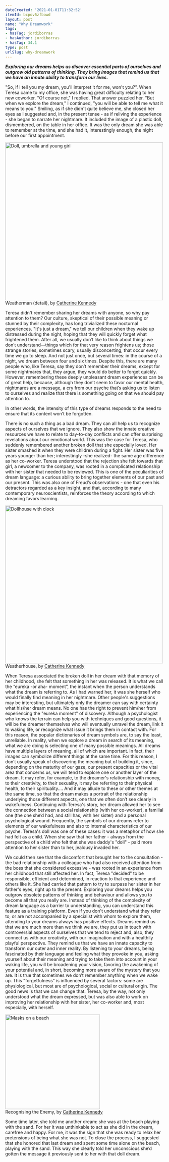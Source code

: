 ```yaml
---
dateCreated: '2021-01-01T11:32:52'
itemId: bcpov6zfbowd
layout: post
name: "Why Dreamwork"
tags:
- hasTag: jordiborras
- hasAuthor: jordiborras
- hasTag: 34.1
type: post
urlSlug: why-dreamwork
---
```


***Exploring our dreams helps us discover essential parts of ourselves and outgrow old patterns of thinking. They bring images that remind us that we have an innate ability to transform our lives.***

"So, if I tell you my dream, you'll interpret it for me, won't you?”. When Teresa came to my office, she was having great difficulty relating to her new coworker. "Of course not," I replied. That answer puzzled her. "But when we explore the dream," I continued, "you will be able to tell me what it means to you." Smiling, as if she didn't quite believe me, she closed her eyes as I suggested and, in the present tense - as if reliving the experience - she began to narrate her nightmare. It included the image of a plastic doll, dismembered, on the table in her office. It was the only dream she was able to remember at the time, and she had it, interestingly enough, the night before our first appointment.

<img src="../images/post-bcpov6zfbowd-0.jpg" style="width: 500px; height: auto; margin: auto" alt="Doll, umbrella and young girl"/>
<div class="caption"><span>Weatherman (detail)</a>, by <a href="https://catherinekennedy.com.au" target="_blank">Catherine Kennedy</a></span></div>

Teresa didn't remember sharing her dreams with anyone, so why pay attention to them? Our culture, skeptical of their possible meaning or stunned by their complexity, has long trivialized these nocturnal experiences. "It's just a dream," we tell our children when they wake up distressed during the night, hoping that they will quickly forget what frightened them. After all, we usually don’t like to think about things we don’t understand—things which for that very reason frightens us; those strange stories, sometimes scary, usually disconcerting, that occur every time we go to sleep. And not just once, but several times: in the course of a night, we dream between four and six times. Despite this, there are many people who, like Teresa, say they don’t remember their dreams, except for some nightmares that, they argue, they would do better to forget quickly. However, remembering these deeply unpleasant dream experiences can be of great help, because, although they don’t seem to favor our mental health, nightmares are a message, a cry from our psyche that’s asking us to listen to ourselves and realize that there is something going on that we should pay attention to. 

In other words, the intensity of this type of dreams responds to the need to ensure that its content won’t be forgotten.

There is no such a thing as a bad dream. They can all help us to recognize aspects of ourselves that we ignore. They also show the innate creative resources we have to relate to day-to-day conflicts and can offer surprising revelations about our emotional world. This was the case for Teresa, who suddenly remembered another broken doll that she especially loved. Her sister smashed it when they were children during a fight. Her sister was five years younger than her; interestingly -she realized- the same age difference as her co-worker. Teresa understood that the rejection she felt towards that girl, a newcomer to the company, was rooted in a complicated relationship with her sister that needed to be reviewed. This is one of the peculiarities of dream language: a curious ability to bring together elements of our past and our present. This was also one of Freud’s observations - one that even his detractors regarded as a key insight,  and that, according to many contemporary neuroscientists, reinforces the theory according to which dreaming favors learning.

<img src="../images/post-bcpov6zfbowd-2.jpg" style="width: 500px; height: auto; margin: auto" alt="Dollhouse with clock"/>
<div class="caption"><span>Weatherhouse</a>, by <a href="https://catherinekennedy.com.au" target="_blank">Catherine Kennedy</a></span></div> 

When Teresa associated the broken doll in her dream with that memory of her childhood, she felt that something in her was released. It is what we call the “eureka -or aha- moment”, the instant when the person understands what the dream is referring to. As I had warned her, it was she herself who would finally find meaning in her nightmare. Other people's suggestions may be interesting, but ultimately only the dreamer can say with certainty what his/her dream means. No one has the right to prevent him/her from experiencing the "eureka moment" of discovery. Although a psychologist who knows the terrain can help you with techniques and good questions, it will be the dreamer themselves who will eventually unravel the dream, link it to waking life, or recognize what issue it brings them in contact with. For this reason, the popular dictionaries of dream symbols are, to say the least, unreliable. In reality, when we explore a dream in search of its meaning, what we are doing is selecting one of many possible meanings. All dreams have multiple layers of meaning, all of which are important. In fact, their images can symbolize different things at the same time. For this reason, I don’t usually speak of discovering the meaning but of building it, since, depending on the maturity of our gaze, our present capacities or the vital area that concerns us, we will tend to explore one or another layer of the dream. It may refer, for example, to the dreamer's relationship with money, to their creativity, to their sexuality, it may be referring to their physical health, to their spirituality.... And it may allude to these or other themes at the same time, so that the dream makes a portrait of the relationship underlying those different aspects, one that we often don’t see clearly in wakefulness. Continuing with Teresa's story, her dream allowed her to see the connection between a social relationship (with her co-worker), a familial one (the one she’d had, and still has, with her sister) and a personal psychological wound. Frequently, the symbols of our dreams refer to elements of our wakefulness and also to internal characteristics of our psyche. Teresa's doll was one of these cases: it was a metaphor of how she had felt as a child. When she saw that her father - always from the perspective of a child who felt that she was daddy's "doll" - paid more attention to her sister than to her, jealousy invaded her. 

We could then see that the discomfort that brought her to the consultation - the bad relationship with a colleague who had also received attention from the boss that she considered excessive - was rooted in an experience from her childhood that still affected her. In fact, Teresa "decided" to be responsible, efficient and determined, in reaction to that experience and others like it. She had carried that pattern to try to surpass her sister in her father's eyes, right up to the present. Exploring your dreams helps you outgrow obsolete patterns of thinking and behaviour and allows you to become all that you really are. Instead of thinking of the complexity of dream language as a barrier to understanding, you can understand this feature as a training platform. Even if you don't understand what they refer to, or are not accompanied by a specialist with whom to explore them, attending to your dreams always has positive effects. Dreams remind us that we are much more than we think we are, they put us in touch with controversial aspects of ourselves that we tend to reject and, also, they connect us with our creativity, with our imagination and with a healthily playful perspective. They remind us that we have an innate capacity to transform our outer and inner reality. By listening to your dreams, being fascinated by their language and feeling what they provoke in you, asking yourself about their meaning and trying to take them into account in your waking life, you will be broadening your vision, favoring the awakening of your potential and, in short, becoming more aware of the mystery that you are. It is true that sometimes we don’t remember anything when we wake up. This "forgetfulness" is influenced by several factors: some are physiological, but most are of psychological, social or cultural origin. The good news is that we can change that. Teresa, by the way, not only understood what the dream expressed, but was also able to work on improving her relationship with her sister, her co-worker and, most especially, with herself. 

<img src="../images/post-bcpov6zfbowd-1.jpg" style="width: 300px; height: auto; margin: auto" alt="Masks on a beach"/>
<div class="caption"><span>Recognising the Enemy</a>, by <a href="https://catherinekennedy.com.au" target="_blank">Catherine Kennedy</a></span></div>

Some time later, she told me another dream: she was at the beach playing with the sand. For her it was unthinkable to act as she did in the dream, carefree and happy. For me, it was the sign that she was ready to relax her pretensions of being what she was not. To close the process, I suggested that she honored that last dream and spent some time alone on the beach, playing with the sand. This way she clearly told her unconscious she’d gotten the message it previously sent to her with that doll dream.



















